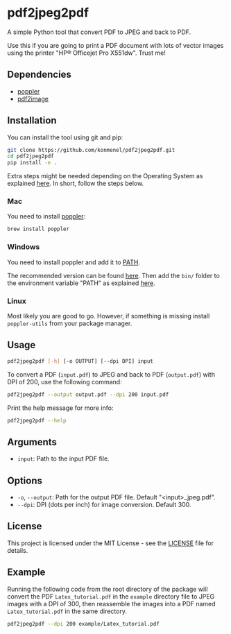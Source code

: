 # pdf2jpeg2pdf
A simple Python tool that convert PDF to JPEG and back to PDF.

Use this if you are going to print a PDF document with lots of vector images using the printer "HP® Officejet Pro X551dw". Trust me!

## Dependencies
- [poppler](https://poppler.freedesktop.org/)
- [pdf2image](https://pypi.org/project/pdf2image/)

## Installation
You can install the tool using git and pip:

```bash
git clone https://github.com/konmenel/pdf2jpeg2pdf.git
cd pdf2jpeg2pdf
pip install -e .
```

Extra steps might be needed depending on the Operating System as explained [here](https://pypi.org/project/pdf2image/). In short, follow the steps below.

### Mac
You need to install [poppler](https://poppler.freedesktop.org/):

```bash
brew install poppler
```

### Windows
You need to install poppler and add it to [PATH](https://www.architectryan.com/2018/03/17/add-to-the-path-on-windows-10/).

The recommended version can be found [here](https://github.com/oschwartz10612/poppler-windows/releases/). Then add the `bin/` folder to the environment variable "PATH" as explained [here](https://www.architectryan.com/2018/03/17/add-to-the-path-on-windows-10/).

### Linux
Most likely you are good to go. However, if something is missing install `poppler-utils` from your package manager.

## Usage
```bash
pdf2jpeg2pdf [-h] [-o OUTPUT] [--dpi DPI] input
```

To convert a PDF (`input.pdf`) to JPEG and back to PDF (`output.pdf`) with DPI of 200, use the following command:

```bash
pdf2jpeg2pdf --output output.pdf --dpi 200 input.pdf
```

Print the help message for more info:

```bash
pdf2jpeg2pdf --help
```

## Arguments
- `input`: Path to the input PDF file.

## Options
- `-o`, `--output`: Path for the output PDF file. Default "\<input\>_jpeg.pdf".
- `--dpi`: DPI (dots per inch) for image conversion. Default 300.

## License
This project is licensed under the MIT License - see the [LICENSE](https://github.com/konmenel/pdf2jpeg2pdf/blob/main/LICENSE) file for details.

## Example
Running the following code from the root directory of the package will convert the PDF `Latex_tutorial.pdf` in the `example` directory file to JPEG images with a DPI of 300, then reassemble the images into a PDF named `Latex_tutorial.pdf` in the same directory.

```bash
pdf2jpeg2pdf --dpi 200 example/Latex_tutorial.pdf
```
